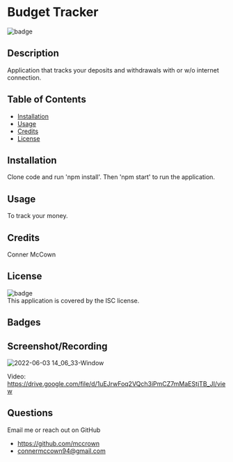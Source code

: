 # Budget Tracker

  ![badge](https://img.shields.io/badge/license-ISC-brightgreen)<br />

  ## Description 
  Application that tracks your deposits and withdrawals with or w/o internet connection.

  ## Table of Contents

  * [Installation](#installation)
  * [Usage](#usage)
  * [Credits](#credits)
  * [License](#license)

  ## Installation
  Clone code and run 'npm install'. Then 'npm start' to run the application.

  ## Usage
  To track your money.
  

  ## Credits
  Conner McCown

  ## License
  ![badge](https://img.shields.io/badge/license-ISC-brightgreen)
  <br />
  This application is covered by the ISC license.  

  ## Badges

  ## Screenshot/Recording
  ![2022-06-03 14_06_33-Window](https://user-images.githubusercontent.com/6404921/171944547-417f330c-e6b6-4955-9f47-87cef670a755.jpg)

  Video: https://drive.google.com/file/d/1uEJrwFoq2VQch3iPmCZ7mMaEStjTB_JI/view
  
  

  ## Questions
  Email me or reach out on GitHub
  * https://github.com/mccrown
  * connermccown94@gmail.com